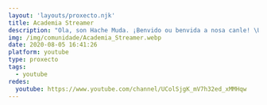 ```yaml
---
layout: 'layouts/proxecto.njk'
title: Academia Streamer
description: "Ola, son Hache Muda. ¡Benvido ou benvida a nosa canle! \U0001F600\U0001F4DA\nAquí imos ensinarte o esencial, trucos e novidades para chegar a ser streamer e sacar todo o teu potencial. ¿Sabes o mellor? 100% #EnGalego \U0001F445"
img: /img/comunidade/Academia_Streamer.webp
date: 2020-08-05 16:41:26
platform: youtube
type: proxecto
tags:
  - youtube
redes:
  youtube: https://www.youtube.com/channel/UColSjgK_mV7h32ed_xMMHqw
---
```

